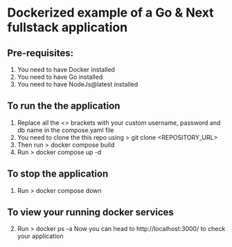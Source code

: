 # Dockerized example of a Go & Next fullstack application

## Pre-requisites:
1. You need to have Docker installed
2. You need to have Go installed
3. You need to have NodeJs@latest installed
## To run the the application
1. Replace all the <> brackets with your custom username, password and db name in the compose.yaml file
2. You need to clone the this repo using > git clone <REPOSITORY_URL>
3. Then run > docker compose build
4. Run > docker compose up -d
## To stop the application
1. Run > docker compose down
## To view your running docker services
2. Run > docker ps -a
Now you can head to http://localhost:3000/ to check your application
